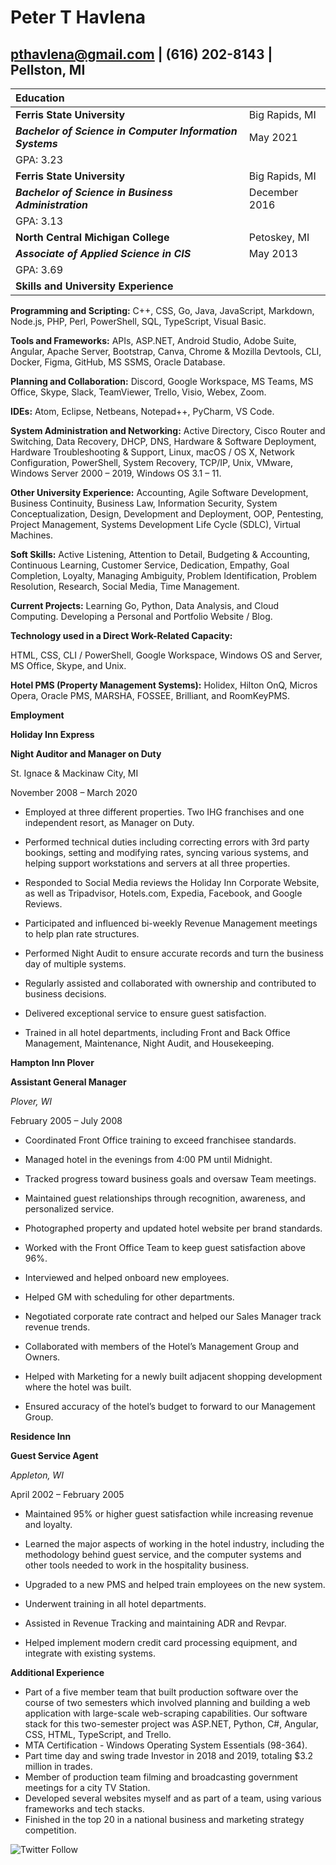 # Peter T Havlena

## pthavlena@gmail.com | (616) 202-8143 | Pellston, MI



|**Education**||
| :- | :- |
|**Ferris State University**|Big Rapids, MI|
|***Bachelor of Science in Computer Information Systems***|May 2021|
|GPA: 3.23||
|**Ferris State University**|Big Rapids, MI|
|***Bachelor of Science in Business Administration***|December 2016|
|GPA: 3.13||
|**North Central Michigan College**|Petoskey, MI|
|***Associate of Applied Science in CIS***|May 2013|
|GPA: 3.69||
|**Skills and University Experience**||


**Programming and Scripting:** C++, CSS, Go, Java, JavaScript, Markdown, Node.js, PHP, Perl, PowerShell, SQL, TypeScript, Visual Basic.

**Tools and Frameworks:** APIs, ASP.NET, Android Studio, Adobe Suite, Angular, Apache Server, Bootstrap, Canva, Chrome & Mozilla Devtools, CLI, Docker, Figma, GitHub, MS SSMS, Oracle Database.

**Planning and Collaboration:** Discord, Google Workspace, MS Teams, MS Office, Skype, Slack, TeamViewer, Trello, Visio, Webex, Zoom.

**IDEs:** Atom, Eclipse, Netbeans, Notepad++, PyCharm, VS Code.

**System Administration and Networking:** Active Directory, Cisco Router and Switching, Data Recovery, DHCP, DNS, Hardware & Software Deployment, Hardware Troubleshooting & Support, Linux, macOS / OS X, Network Configuration, PowerShell, System Recovery, TCP/IP, Unix, VMware, Windows Server 2000 – 2019, Windows OS 3.1 – 11.

**Other University Experience:** Accounting, Agile Software Development, Business Continuity, Business Law, Information Security, System Conceptualization, Design, Development and Deployment, OOP, Pentesting, Project Management, Systems Development Life Cycle (SDLC), Virtual Machines.

**Soft Skills:** Active Listening, Attention to Detail, Budgeting & Accounting, Continuous Learning, Customer Service, Dedication, Empathy, Goal Completion, Loyalty, Managing Ambiguity, Problem Identification, Problem Resolution, Research, Social Media, Time Management.

**Current Projects:** Learning Go, Python, Data Analysis, and Cloud Computing. Developing a Personal and Portfolio Website / Blog.

**Technology used in a Direct Work-Related Capacity:**

HTML, CSS, CLI / PowerShell, Google Workspace, Windows OS and Server, MS Office, Skype, and Unix.

**Hotel PMS (Property Management Systems):** Holidex, Hilton OnQ, Micros Opera, Oracle PMS, MARSHA, FOSSEE, Brilliant, and RoomKeyPMS.

**Employment**


**Holiday Inn Express**

**Night Auditor and Manager on Duty**



St. Ignace & Mackinaw City, MI

November 2008 – March 2020


- Employed at three different properties. Two IHG franchises and one independent resort, as Manager on Duty.
- Performed technical duties including correcting errors with 3rd party bookings, setting and modifying rates, syncing various systems, and helping support workstations and servers at all three properties.
- Responded to Social Media reviews the Holiday Inn Corporate Website, as well as Tripadvisor, Hotels.com, Expedia, Facebook, and Google Reviews.
- Participated and influenced bi-weekly Revenue Management meetings to help plan rate structures.
- Performed Night Audit to ensure accurate records and turn the business day of multiple systems.
- Regularly assisted and collaborated with ownership and contributed to business decisions.
- Delivered exceptional service to ensure guest satisfaction.

- Trained in all hotel departments, including Front and Back Office Management, Maintenance, Night Audit, and Housekeeping.


**Hampton Inn Plover**

**Assistant General Manager**


*Plover, WI*

February 2005 – July 2008


- Coordinated Front Office training to exceed franchisee standards.
- Managed hotel in the evenings from 4:00 PM until Midnight.
- Tracked progress toward business goals and oversaw Team meetings.
- Maintained guest relationships through recognition, awareness, and personalized service.
- Photographed property and updated hotel website per brand standards.
- Worked with the Front Office Team to keep guest satisfaction above 96%.
- Interviewed and helped onboard new employees.
- Helped GM with scheduling for other departments.
- Negotiated corporate rate contract and helped our Sales Manager track revenue trends.
- Collaborated with members of the Hotel’s Management Group and Owners.

- Helped with Marketing for a newly built adjacent shopping development where the hotel was built.
- Ensured accuracy of the hotel’s budget to forward to our Management Group.


**Residence Inn**

**Guest Service Agent**


*Appleton, WI*

April 2002 – February 2005


- Maintained 95% or higher guest satisfaction while increasing revenue and loyalty.

- Learned the major aspects of working in the hotel industry, including the methodology behind guest service, and the computer systems and other tools needed to work in the hospitality business.

- Upgraded to a new PMS and helped train employees on the new system.
- Underwent training in all hotel departments.
- Assisted in Revenue Tracking and maintaining ADR and Revpar.
- Helped implement modern credit card processing equipment, and integrate with existing systems.

**Additional Experience**


- Part of a five member team that built production software over the course of two semesters which involved planning and building a web application with large-scale web-scraping capabilities. Our software stack for this two-semester project was ASP.NET, Python, C#, Angular, CSS, HTML, TypeScript, and Trello.
- MTA Certification - Windows Operating System Essentials (98-364).
- Part time day and swing trade Investor in 2018 and 2019, totaling $3.2 million in trades.
- Member of production team filming and broadcasting government meetings for a city TV Station.
- Developed several websites myself and as part of a team, using various frameworks and tech stacks.
- Finished in the top 20 in a national business and marketing strategy competition.

![Twitter Follow](https://img.shields.io/twitter/follow/pthavlena?color=1DA1F2&logo=twitter&style=for-the-badge)
